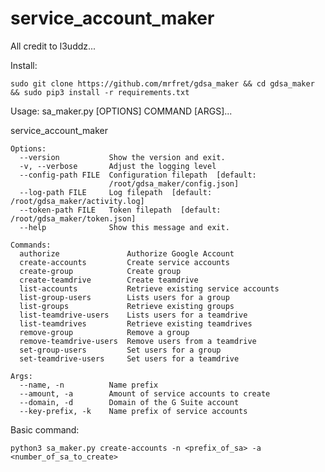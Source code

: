 # service_account_maker

All credit to l3uddz...

Install:
```
sudo git clone https://github.com/mrfret/gdsa_maker && cd gdsa_maker && sudo pip3 install -r requirements.txt
```

Usage: sa_maker.py [OPTIONS] COMMAND [ARGS]...

  service_account_maker

```
Options:
  --version           Show the version and exit.
  -v, --verbose       Adjust the logging level
  --config-path FILE  Configuration filepath  [default:
                      /root/gdsa_maker/config.json]
  --log-path FILE     Log filepath  [default: /root/gdsa_maker/activity.log]
  --token-path FILE   Token filepath  [default: /root/gdsa_maker/token.json]
  --help              Show this message and exit.

Commands:
  authorize               Authorize Google Account
  create-accounts         Create service accounts
  create-group            Create group
  create-teamdrive        Create teamdrive
  list-accounts           Retrieve existing service accounts
  list-group-users        Lists users for a group
  list-groups             Retrieve existing groups
  list-teamdrive-users    Lists users for a teamdrive
  list-teamdrives         Retrieve existing teamdrives
  remove-group            Remove a group
  remove-teamdrive-users  Remove users from a teamdrive
  set-group-users         Set users for a group
  set-teamdrive-users     Set users for a teamdrive
  
Args:
  --name, -n          Name prefix
  --amount, -a        Amount of service accounts to create
  --domain, -d        Domain of the G Suite account
  --key-prefix, -k    Name prefix of service accounts
  ```
  
  Basic command:
  
  ```python3 sa_maker.py create-accounts -n <prefix_of_sa> -a <number_of_sa_to_create>```

